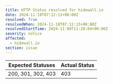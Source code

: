 ```yaml
---
title: HTTP Status resolved for hidewall.io
date: 2024-11-18T07:12:13+00:00Z
resolved: True
resolvedWhen: 2024-11-18T07:12:13+00:00Z
resolvedStartTime: 2024-11-08T11:28:04+00:00Z
severity: notice
affected:
  - hidewall.io
section: issue
---
```


| Expected Statuses | Actual Status  |
|-------------------|----------------|
| 200, 301, 302, 403 | 403 |

